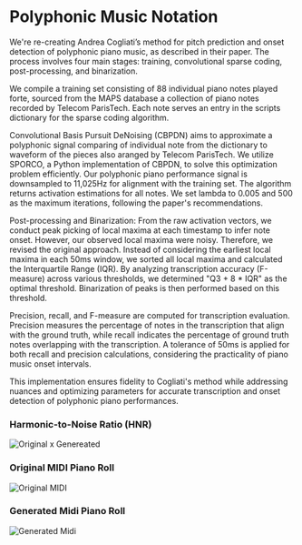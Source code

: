 # Polyphonic Music Notation

We're re-creating Andrea Cogliati’s method for pitch prediction and onset detection of polyphonic piano music, as described in their paper. The process involves four main stages: training, convolutional sparse coding, post-processing, and binarization.

We compile a training set consisting of 88 individual piano notes played forte, sourced from the MAPS database a collection of piano notes recorded by Telecom ParisTech. Each note serves an entry in the scripts dictionary for the sparse coding algorithm.

Convolutional Basis Pursuit DeNoising (CBPDN) aims to approximate a polyphonic signal comparing of individual note from the dictionary to waveform of the pieces also aranged by Telecom ParisTech. We utilize SPORCO, a Python implementation of CBPDN, to solve this optimization problem efficiently. Our polyphonic piano performance signal is downsampled to 11,025Hz for alignment with the training set. The algorithm returns activation estimations for all notes. We set lambda to 0.005 and 500 as the maximum iterations, following the paper's recommendations.

Post-processing and Binarization: From the raw activation vectors, we conduct peak picking of local maxima at each timestamp to infer note onset. However, our observed local maxima were noisy. Therefore, we revised the original approach. Instead of considering the earliest local maxima in each 50ms window, we sorted all local maxima and calculated the Interquartile Range (IQR). By analyzing transcription accuracy (F-measure) across various thresholds, we determined "Q3 + 8 * IQR" as the optimal threshold. Binarization of peaks is then performed based on this threshold.

Precision, recall, and F-measure are computed for transcription evaluation. Precision measures the percentage of notes in the transcription that align with the ground truth, while recall indicates the percentage of ground truth notes overlapping with the transcription. A tolerance of 50ms is applied for both recall and precision calculations, considering the practicality of piano music onset intervals.

This implementation ensures fidelity to Cogliati's method while addressing nuances and optimizing parameters for accurate transcription and onset detection of polyphonic piano performances.

### Harmonic-to-Noise Ratio (HNR) 
![Original x Genereated](https://github.com/cirnoscodingclass/GuerillaPython/assets/156504723/45ca48c8-25c2-45ed-b0c7-a672a64e7d74)

### Original MIDI Piano Roll
![Original MIDI](https://github.com/cirnoscodingclass/GuerillaPython/assets/156504723/e7eae928-1675-452e-a83a-f7bc18cb74ed)

### Generated Midi Piano Roll
![Generated Midi](https://github.com/cirnoscodingclass/GuerillaPython/assets/156504723/57159ade-1d85-439f-b17b-2f114fe2e3f7)
